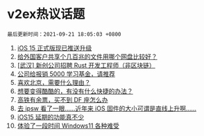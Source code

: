 # v2ex热议话题

`最后更新时间：2021-09-21 18:05:03 +0800`

1. [iOS 15 正式版现已推送升级](https://www.v2ex.com/t/803122)
1. [给外国客户共享个几百兆的文件用哪个网盘比较好？](https://www.v2ex.com/t/803106)
1. [[武汉] 新创公司招聘 Rust 开发工程师（非区块链）](https://www.v2ex.com/t/803118)
1. [公司给报销 5000 学习基金，请推荐](https://www.v2ex.com/t/803078)
1. [喜欢北京，需要什么理由？](https://www.v2ex.com/t/803091)
1. [想要变得酷酷的，有没有什么快捷的办法？](https://www.v2ex.com/t/803103)
1. [高铁有余票，买不到 DF 座怎么办](https://www.v2ex.com/t/803133)
1. [去 ipsw 看了一眼……近年来 iOS 固件的大小可谓是直线上升啊……](https://www.v2ex.com/t/803127)
1. [iOS15 延期的功能真不少](https://www.v2ex.com/t/803125)
1. [体验了一段时间 Windows11 各种难受](https://www.v2ex.com/t/803146)

